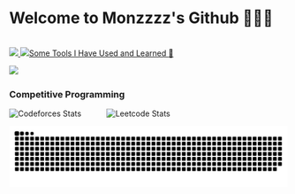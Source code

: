 # Welcome to Monzzzz's Github :tada::tada::tada:

<br />

  <tr>
    <!-- GitHub stats card -->
    <td>
      <a href="https://github.com/anuraghazra/github-readme-stats">
        <img src="https://github-readme-stats.vercel.app/api?username=monzzzz&show_icons=true&theme=dark" style="width: 55%;/>
      </a>
    </td>
    <td>
      <a href="https://github.com/anuraghazra/github-readme-stats">
        <img src="https://github-readme-stats.vercel.app/api/top-langs/?username=monzzzz&layout=compact&theme=vue" style="width: 42%;/>
      </a>
    </td>
  </tr>


<br />
<br />

### Some Tools I Have Used and Learned :dart:

<p>
  <a href="https://skillicons.dev">
    <img src="https://skillicons.dev/icons?i=javascript,nodejs,npm,html,css,react,bootstrap,cpp,vscode,python,github,aws,solidity,git,java" />
  </a>
</p>

<be >

### Competitive Programming

<div style="display: flex;">
    <img src="https://codeforces-readme-stats.vercel.app/api/card?username=Monzzz" alt="Codeforces Stats" style="width: 35%;">
    <img src="https://leetcard.jacoblin.cool/elmond" alt="Leetcode Stats" style="width:60%;">
</div>



![Snake animation](https://github.com/monzzzz/monzzzz/blob/output/github-contribution-grid-snake.svg)

<!--
**monzzzz/monzzzz** is a ✨ _special_ ✨ repository because its `README.md` (this file) appears on your GitHub profile.

Here are some ideas to get you started:

- 🔭 I’m currently working on ...
- 🌱 I’m currently learning ...
- 👯 I’m looking to collaborate on ...
- 🤔 I’m looking for help with ...
- 💬 Ask me about ...
- 📫 How to reach me: ...
- 😄 Pronouns: ...
- ⚡ Fun fact: ...
-->
